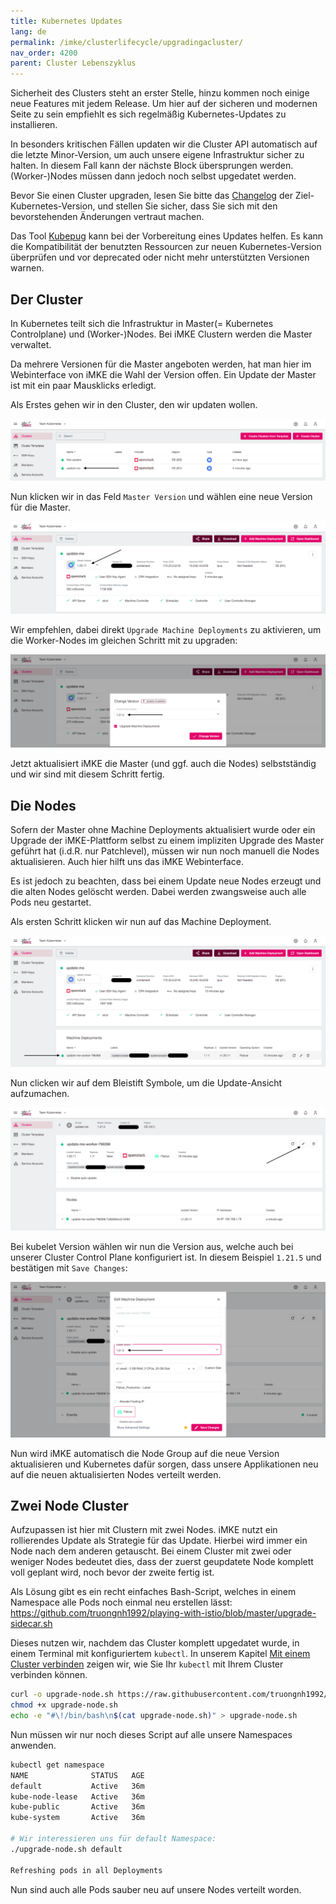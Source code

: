 ```yaml
---
title: Kubernetes Updates
lang: de
permalink: /imke/clusterlifecycle/upgradingacluster/
nav_order: 4200
parent: Cluster Lebenszyklus
---
```

<!-- LTeX:  language=de-DE -->

Sicherheit des Clusters steht an erster Stelle, hinzu
kommen noch einige neue Features mit jedem Release. Um
hier auf der sicheren und modernen Seite zu sein empfiehlt
es sich regelmäßig Kubernetes-Updates zu installieren.

In besonders kritischen Fällen updaten wir die Cluster API
automatisch auf die letzte Minor-Version, um auch unsere eigene
Infrastruktur sicher zu halten. In diesem Fall kann der nächste
Block übersprungen werden. (Worker-)Nodes müssen dann jedoch noch
selbst upgedatet werden.

Bevor Sie einen Cluster upgraden, lesen Sie bitte das [Changelog](/imke/about/) der Ziel-Kubernetes-Version,
und stellen Sie sicher, dass Sie sich mit den bevorstehenden Änderungen vertraut machen.

Das Tool [Kubepug](https://github.com/rikatz/kubepug) kann bei der Vorbereitung eines Updates helfen.
Es kann die Kompatibilität der benutzten Ressourcen zur neuen Kubernetes-Version überprüfen und vor deprecated oder nicht mehr unterstützten Versionen warnen.

## Der Cluster

In Kubernetes teilt sich die Infrastruktur in Master(= Kubernetes Controlplane) und (Worker-)Nodes.
Bei iMKE Clustern werden die Master verwaltet.

Da mehrere Versionen für die Master angeboten werden, hat man
hier im Webinterface von iMKE die Wahl der Version offen. Ein
Update der Master ist mit ein paar Mausklicks erledigt.

Als Erstes gehen wir in den Cluster, den wir updaten wollen.

![Step 1](update_1.png)

Nun klicken wir in das Feld `Master Version` und wählen eine
neue Version für die Master.

![Step 2](update_2a.png)

Wir empfehlen, dabei direkt `Upgrade Machine Deployments` zu aktivieren, um die Worker-Nodes im gleichen Schritt mit zu upgraden:

![Step 2](update_2b.png)

Jetzt aktualisiert iMKE die Master (und ggf. auch die Nodes) selbstständig und wir sind mit
diesem Schritt fertig.

## Die Nodes

Sofern der Master ohne Machine Deployments aktualisiert wurde oder ein Upgrade der iMKE-Plattform selbst zu einem impliziten Upgrade des Master geführt hat (i.d.R. nur Patchlevel), müssen wir nun noch manuell die Nodes aktualisieren. Auch hier hilft uns das iMKE Webinterface.

Es ist jedoch zu beachten, dass bei einem Update neue Nodes erzeugt
und die alten Nodes gelöscht werden. Dabei werden zwangsweise auch
alle Pods neu gestartet.

Als ersten Schritt klicken wir nun auf das Machine Deployment.

![Step 3](update_3.png)

Nun clicken wir auf dem Bleistift Symbole, um die Update-Ansicht
aufzumachen.

![Step 4](update_4.png)

Bei kubelet Version wählen wir nun die Version aus, welche auch bei
unserer Cluster Control Plane konfiguriert ist. In diesem Beispiel
`1.21.5` und bestätigen mit `Save Changes`:

![Step 5](update_5.png)

Nun wird iMKE automatisch die Node Group auf die neue Version
aktualisieren und Kubernetes dafür sorgen, dass unsere Applikationen
neu auf die neuen aktualisierten Nodes verteilt werden.

## Zwei Node Cluster

Aufzupassen ist hier mit Clustern mit zwei Nodes. iMKE nutzt ein
rollierendes Update als Strategie für das Update. Hierbei wird immer
ein Node nach dem anderen getauscht. Bei einem Cluster mit zwei oder
weniger Nodes bedeutet dies, dass der zuerst geupdatete Node komplett
voll geplant wird, noch bevor der zweite fertig ist.

Als Lösung gibt es ein recht einfaches Bash-Script, welches in einem
Namespace alle Pods noch einmal neu erstellen lässt:
<https://github.com/truongnh1992/playing-with-istio/blob/master/upgrade-sidecar.sh>

Dieses nutzen wir, nachdem das Cluster komplett upgedatet wurde, in einem Terminal mit konfiguriertem `kubectl`. In unserem Kapitel [Mit einem Cluster verbinden](/imke/accessmanagement/connectingtoacluster/) zeigen wir, wie Sie Ihr `kubectl` mit Ihrem Cluster verbinden können.

```bash
curl -o upgrade-node.sh https://raw.githubusercontent.com/truongnh1992/playing-with-istio/master/upgrade-sidecar.sh
chmod +x upgrade-node.sh
echo -e "#\!/bin/bash\n$(cat upgrade-node.sh)" > upgrade-node.sh
```

Nun müssen wir nur noch dieses Script auf alle unsere Namespaces anwenden.

```bash
kubectl get namespace
NAME              STATUS   AGE
default           Active   36m
kube-node-lease   Active   36m
kube-public       Active   36m
kube-system       Active   36m

# Wir interessieren uns für default Namespace:
./upgrade-node.sh default

Refreshing pods in all Deployments
```

Nun sind auch alle Pods sauber neu auf unsere Nodes verteilt worden.
